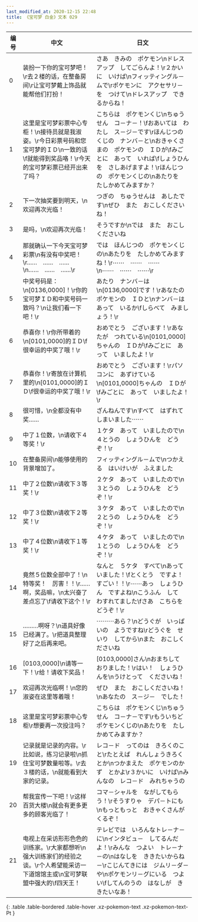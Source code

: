 ```yaml
---
last_modified_at: 2020-12-15 22:48
title: 《宝可梦 白金》文本 029
---
```

| 编号 | 中文 | 日文 |
| ---- | ---- | ---- |
| 0 | 装扮一下你的宝可梦吧！\r去２楼的话，在整备房间\r让宝可梦戴上饰品就能帮他们打扮！ | さあ　きみの　ポケモン\nドレスアップ　してごらんよ！\r２かいに　いけば\nフィッティングル－ムで\rポケモンに　アクセサリ－を　つけて\nドレスアップ　できるからね！ |
| 1 | 这里是宝可梦彩票中心专柜！\n接待员就是我淑姿。\r今日彩票号码和您宝可梦的ＩＤ\n一致的话\f就能得到奖品咯！\r今天的宝可梦彩票已经开出来了吗？ | こちらは　ポケモンくじ\nちゅうせん　コ－ナ－！\fおあいては　わたし　ス－ジ－です\rほんじつの　くじの　ナンバ－と\nおきゃくさまの　ポケモンの　ＩＤが\fみごとに　あって　いれば\fしょうひんを　さしあげますよ！\rほんじつの　ポケモンくじの\nあたりを　たしかめてみますか？ |
| 2 | 下一次抽奖要到明天，\n欢迎再次光临！ | つぎの　ちゅうせんは　あしたです\nぜひ　また　おこしくださいね！ |
| 3 | 是吗，\n欢迎再次光临！ | そうですか\nでは　また　おこしくださいね |
| 4 | 那就确认一下今天宝可梦彩票\n有没有中奖吧！\r……　……　……\n……　……　……\r | では　ほんじつの　ポケモンくじの\nあたりを　たしかめてみますね！\r⋯⋯　⋯⋯　⋯⋯\n⋯⋯　⋯⋯　⋯⋯\r |
| 5 | 中奖号码是：\n[0136,0000]！\r你的宝可梦ＩＤ和中奖号码一致吗？\n让我们看一下吧！\r | あたり　ナンバ－は\n[0136,0000]です！\rあなたの　ポケモンの　ＩＤと\nナンバ－は　あって　いるか\fしらべて　みましょう！\r |
| 6 | 恭喜你！\r你所带着的\n[0101,0000]的ＩＤ\f很幸运的中奖了哦！\r | おめでとう　ございます！\rあなたが　つれている\n[0101,0000]ちゃんの　ＩＤが\fみごとに　あって　いましたよ！\r |
| 7 | 恭喜你！\r寄放在计算机里的\n[0101,0000]的ＩＤ\f很幸运的中奖了哦！\r | おめでとう　ございます！\rパソコンに　あずけている\n[0101,0000]ちゃんの　ＩＤが\fみごとに　あって　いましたよ！\r |
| 8 | 很可惜，\n全都没有中奖…… | ざんねんです\nすべて　はずれて　しまいました⋯⋯ |
| 9 | 中了１位数，\n请收下４等奖！\r | １ケタ　あって　いましたので\n４とうの　しょうひんを　どうぞ！\r |
| 10 | 在整备房间\n能够使用的背景增加了。 | フィッティングル－ムで\nつかえる　はいけいが　ふえました |
| 11 | 中了２位数\n请收下３等奖！\r | ２ケタ　あって　いましたので\n３とうの　しょうひんを　どうぞ！\r |
| 12 | 中了３位数\n请收下２等奖！\r | ３ケタ　あって　いましたので\n２とうの　しょうひんを　どうぞ！\r |
| 13 | 中了４位数\n请收下１等奖！\r | ４ケタ　あって　いましたので\n１とうの　しょうひんを　どうぞ！\r |
| 14 | 竟然５位数全部中了！\n特等奖！　厉害！！\r……啊，奖品嘛，\n太兴奋了差点忘了\f请收下这个！\r | なんと　５ケタ　すべて\nあって　いました！\fとくとう　ですよ！　すごい！！\r⋯⋯あっ　しょうひん　ですよね\nこうふん　して　わすれてました\fさあ　こちらを　どうぞ！\r |
| 15 | ………啊呀？\n道具好像已经满了。\r把道具整理好了之后再来吧。 | ⋯⋯⋯あら？\nどうぐが　いっぱいの　ようですね\rどうぐを　せいり　してから\nまた　おこしくださいね |
| 16 | [0103,0000]\n请等一下！\r给！请收下奖品！ | [0103,0000]さん\nおまちして　おりました！\rはい！　しょうひんを\nうけとって　くださいね！ |
| 17 | 欢迎再次光临啊！\n您的淑姿在这里等着哦！ | ぜひ　また　おこしくださいね！\nあなたの　ス－ジ－　でした！ |
| 18 | 这里是宝可梦彩票中心专柜\r想要再一次投注吗？ | こちらは　ポケモンくじ\nちゅうせん　コ－ナ－です\rもういちど　ポケモンくじの\nあたりを　たしかめてみますか？ |
| 19 | 记录就是记录的内容。\r比如说，练习记录啦\n抓住宝可梦数量啦等。\r去３楼的话，\n就能看到大家的记录。 | レコ－ド　ってのは　きろくのこと\rたとえば　れんしょうきろく　とか\nつかまえた　ポケモンのかず　とかよ\r３かいに　いけば\nみんなの　レコ－ド　みれちゃうの |
| 20 | 帮我宣传一下吧！\r这样百货大楼\n就会有更多更多的顾客光临了！ | コマ－シャルを　ながしてもらう！\rそうすりゃ　デパ－トにも\nもっともっと　おきゃくさんが　くるぞ！ |
| 21 | 电视上在采访形形色色的训练家。\r大家都想听\n强大训练家们的经验之谈。\r个人希望能采访一下道馆馆主或\n宝可梦联盟中强大的\f四天王！ | テレビでは　いろんなトレ－ナ－に\nインタビュ－　してるんだよ！\rみんな　つよい　トレ－ナ－の\nはなしを　ききたいからね－\rこじんてきには　ジムリ－ダ－や\nポケモンリ－グにいる　つよい\fしてんのうの　はなしが　ききたいなあ！ |
{: .table .table-bordered .table-hover .xz-pokemon-text .xz-pokemon-text-Pt }